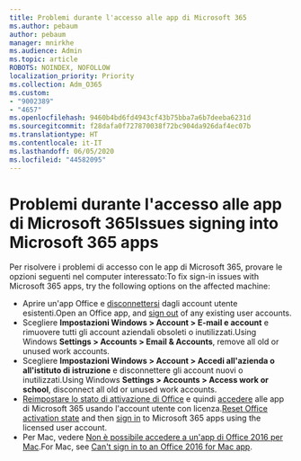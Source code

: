 ```yaml
---
title: Problemi durante l'accesso alle app di Microsoft 365
ms.author: pebaum
author: pebaum
manager: mnirkhe
ms.audience: Admin
ms.topic: article
ROBOTS: NOINDEX, NOFOLLOW
localization_priority: Priority
ms.collection: Adm_O365
ms.custom:
- "9002389"
- "4657"
ms.openlocfilehash: 9460b4bd6fd4943cf43b75bba7a6b7deeba6231d
ms.sourcegitcommit: f28dafa0f727870038f72bc904da926daf4ec07b
ms.translationtype: HT
ms.contentlocale: it-IT
ms.lasthandoff: 06/05/2020
ms.locfileid: "44582095"
---
```

# <a name="issues-signing-into-microsoft-365-apps"></a><span data-ttu-id="e5cb4-102">Problemi durante l'accesso alle app di Microsoft 365</span><span class="sxs-lookup"><span data-stu-id="e5cb4-102">Issues signing into Microsoft 365 apps</span></span>

<span data-ttu-id="e5cb4-103">Per risolvere i problemi di accesso con le app di Microsoft 365, provare le opzioni seguenti nel computer interessato:</span><span class="sxs-lookup"><span data-stu-id="e5cb4-103">To fix sign-in issues with Microsoft 365 apps, try the following options on the affected machine:</span></span>

- <span data-ttu-id="e5cb4-104">Aprire un'app Office e [disconnettersi](https://go.microsoft.com/fwlink/?linkid=2114082) dagli account utente esistenti.</span><span class="sxs-lookup"><span data-stu-id="e5cb4-104">Open an Office app, and [sign out](https://go.microsoft.com/fwlink/?linkid=2114082) of any existing user accounts.</span></span>
- <span data-ttu-id="e5cb4-105">Scegliere **Impostazioni Windows > Account > E-mail e account** e rimuovere tutti gli account aziendali obsoleti o inutilizzati.</span><span class="sxs-lookup"><span data-stu-id="e5cb4-105">Using Windows **Settings > Accounts > Email & Accounts**, remove all old or unused work accounts.</span></span>
- <span data-ttu-id="e5cb4-106">Scegliere **Impostazioni Windows > Account > Accedi all'azienda o all'istituto di istruzione** e disconnettere gli account nuovi o inutilizzati.</span><span class="sxs-lookup"><span data-stu-id="e5cb4-106">Using Windows **Settings > Accounts > Access work or school**, disconnect all old or unused work accounts.</span></span>
- <span data-ttu-id="e5cb4-107">[Reimpostare lo stato di attivazione di Office](https://docs.microsoft.com/office365/troubleshoot/activation/reset-office-365-proplus-activation-state) e quindi [accedere](https://support.office.com/article/sign-in-to-office-b9582171-fd1f-4284-9846-bdd72bb28426) alle app di Microsoft 365 usando l'account utente con licenza.</span><span class="sxs-lookup"><span data-stu-id="e5cb4-107">[Reset Office activation state](https://docs.microsoft.com/office365/troubleshoot/activation/reset-office-365-proplus-activation-state) and then [sign in](https://support.office.com/article/sign-in-to-office-b9582171-fd1f-4284-9846-bdd72bb28426) to Microsoft 365 apps using the licensed user account.</span></span>
- <span data-ttu-id="e5cb4-108">Per Mac, vedere [Non è possibile accedere a un'app di Office 2016 per Mac](https://docs.microsoft.com/office365/troubleshoot/authentication/sign-in-to-office-2016-for-mac-fail).</span><span class="sxs-lookup"><span data-stu-id="e5cb4-108">For Mac, see [Can't sign in to an Office 2016 for Mac app](https://docs.microsoft.com/office365/troubleshoot/authentication/sign-in-to-office-2016-for-mac-fail).</span></span>
